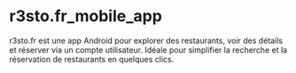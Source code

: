 # r3sto.fr_mobile_app
r3sto.fr est une app Android pour explorer des restaurants, voir des détails et réserver via un compte utilisateur. Idéale pour simplifier la recherche et la réservation de restaurants en quelques clics.
